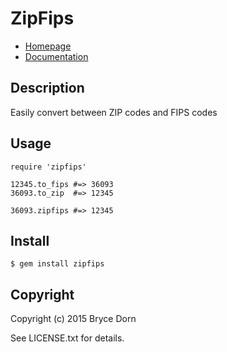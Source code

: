 # ZipFips

* [Homepage](https://rubygems.org/gems/zipfips)
* [Documentation](http://rubydoc.info/gems/zipfips/frames)

## Description

Easily convert between ZIP codes and FIPS codes

## Usage

    require 'zipfips'

    12345.to_fips #=> 36093
    36093.to_zip  #=> 12345

    36093.zipfips #=> 12345

## Install

    $ gem install zipfips

## Copyright

Copyright (c) 2015 Bryce Dorn

See LICENSE.txt for details.
